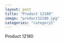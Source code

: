 ```yaml
---
layout: post
title: "Product 12180"
image: "product12180.jpg"
categories: "category1"
---
```

Product 12180
